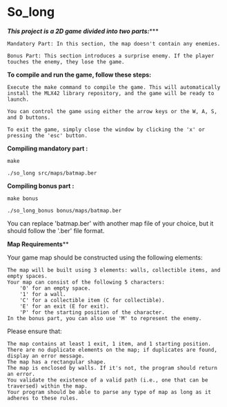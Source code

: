 # So_long

*******************************This project is a 2D game divided into two parts:**********************************

    Mandatory Part: In this section, the map doesn't contain any enemies.

    Bonus Part: This section introduces a surprise enemy. If the player touches the enemy, they lose the game.


**********To compile and run the game, follow these steps:**********

    Execute the make command to compile the game. This will automatically install the MLX42 library repository, and the game will be ready to launch.

    You can control the game using either the arrow keys or the W, A, S, and D buttons.

    To exit the game, simply close the window by clicking the 'x' or pressing the 'esc' button.

**********Compiling mandatory part :**********


```
make

./so_long src/maps/batmap.ber

```

**********Compiling bonus part :**********

```
make bonus

./so_long_bonus bonus/maps/batmap.ber

```

You can replace 'batmap.ber' with another map file of your choice, but it should follow the '.ber' file format.

********Map Requirements**********

Your game map should be constructed using the following elements:

    The map will be built using 3 elements: walls, collectible items, and empty spaces.
    Your map can consist of the following 5 characters:
        '0' for an empty space.
        '1' for a wall.
        'C' for a collectible item (C for collectible).
        'E' for an exit (E for exit).
        'P' for the starting position of the character.
    In the bonus part, you can also use 'M' to represent the enemy.

Please ensure that:

    The map contains at least 1 exit, 1 item, and 1 starting position.
    There are no duplicate elements on the map; if duplicates are found, display an error message.
    The map has a rectangular shape.
    The map is enclosed by walls. If it's not, the program should return an error.
    You validate the existence of a valid path (i.e., one that can be traversed) within the map.
    Your program should be able to parse any type of map as long as it adheres to these rules.
